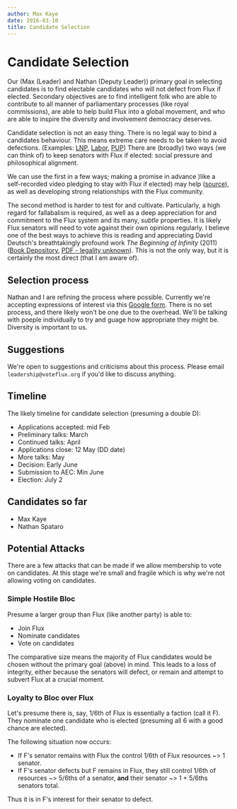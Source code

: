 ```yaml
---
author: Max Kaye
date: 2016-03-10
title: Candidate Selection
---
```


# Candidate Selection

Our (Max (Leader) and Nathan (Deputy Leader)) primary goal in selecting candidates is to find electable candidates who will not defect from Flux if elected. Secondary objectives are to find intelligent folk who are able to contribute to all manner of parliamentary processes (like royal commissions), are able to help build Flux into a global movement, and who are able to inspire the diversity and involvement democracy deserves.

Candidate selection is not an easy thing. There is no legal way to bind a candidates behaviour. This means extreme care needs to be taken to avoid defections. (Examples: 
[LNP](http://www.theguardian.com/australia-news/2015/dec/04/ian-macfarlanes-defection-another-temper-tantrum-at-voters-expense), 
[Labor](http://www.theguardian.com/australia-news/2016/mar/09/queensland-labor-abuzz-over-possible-early-poll-after-mp-defects), 
[PUP](http://www.theguardian.com/australia-news/2014/nov/20/jacqui-lambie-consider-future-pup-amid-defection-speculation))
There are (broadly) two ways (we can think of) to keep senators with Flux if elected: social pressure and philosophical alignment.

We can use the first in a few ways; making a promise in advance )like a self-recorded video pledging to stay with Flux if elected) may help ([source](https://books.google.com.au/books?id=JN4WCgAAQBAJ&pg=PA118&lpg=PA118&dq=psychology+promising+not+to+lie+before+or+after&source=bl&ots=6cJjtsgQPL&sig=moJWoRbLSFyqBCqor26TaVIyFWA&hl=en&sa=X&ved=0ahUKEwinxOus47TLAhWkFaYKHXJtDTIQ6AEILDAD#v=onepage&q=psychology%20promising%20not%20to%20lie%20before%20or%20after&f=false)), as well as developing strong relationships with the Flux community.

The second method is harder to test for and cultivate. Particularly, a high regard for fallabalism is required, as well as a deep appreciation for and commitment to the Flux system and its many, *subtle* properties. It is likely Flux senators will need to vote against their own opinions regularly. I believe one of the best ways to achieve this is reading and appreciating David Deutsch's breathtakingly profound work *The Beginning of Infinity* (2011) ([Book Depository](http://www.bookdepository.com/The-Beginning-of-Infinity-David-Deutsch/9780143121350?ref=grid-view), [PDF - legality unknown](http://www.pdf-archive.com/2014/06/18/the-beginning-of-infinity/the-beginning-of-infinity.pdf)). This is not the only way, but it is certainly the most direct (that I am aware of).

## Selection process

Nathan and I are refining the process where possible. Currently we're accepting expressions of interest via this [Google form](https://docs.google.com/forms/d/1LhpFQipvUHKSi68EJlHcvoaR7xhCLQ0CoSCjYNhC3Rg/viewform). There is no set process, and there likely won't be one due to the overhead. We'll be talking with poeple individually to try and guage how appropriate they might be. Diversity is important to us.

## Suggestions

We're open to suggestions and criticisms about this process. Please email `leadership@voteflux.org` if you'd like to discuss anything.

## Timeline

The likely timeline for candidate selection (presuming a double D):

* Applications accepted: mid Feb
* Preliminary talks: March
* Continued talks: April
* Applications close: 12 May (DD date)
* More talks: May
* Decision: Early June
* Submission to AEC: Min June
* Election: July 2

## Candidates so far

* Max Kaye
* Nathan Spataro

## Potential Attacks

There are a few attacks that can be made if we allow membership to vote on candidates. At this stage we're small and fragile which is why we're not allowing voting on candidates.

### Simple Hostile Bloc

Presume a larger group than Flux (like another party) is able to:

* Join Flux
* Nominate candidates
* Vote on candidates

The comparative size means the majority of Flux candidates would be chosen without the primary goal (above) in mind. This leads to a loss of integrity, either because the senators will defect, or remain and attempt to subvert Flux at a crucial moment.
 
### Loyalty to Bloc over Flux

Let's presume there is, say, 1/6th of Flux is essentially a faction (call it F). They nominate one candidate who is elected (presuming all 6 with a good chance are elected).

The following situation now occurs:

* If F's senator remains with Flux the control 1/6th of Flux resources ~> 1 senator.
* If F's senator defects but F remains in Flux, they still control 1/6th of resources ~> 5/6ths of a senator, **and** their senator ~> 1 + 5/6ths senators total.

Thus it is in F's interest for their senator to defect.
